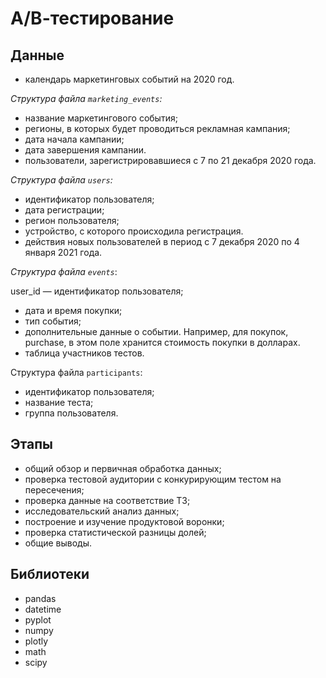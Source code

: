 # А/В-тестирование
## Данные
- календарь маркетинговых событий на 2020 год.

*Структура файла `marketing_events`:*

- название маркетингового события;
- регионы, в которых будет проводиться рекламная кампания;
- дата начала кампании;
- дата завершения кампании.
- пользователи, зарегистрировавшиеся с 7 по 21 декабря 2020 года.

*Структура файла `users`:*

- идентификатор пользователя;
- дата регистрации;
- регион пользователя;
- устройство, с которого происходила регистрация.
- действия новых пользователей в период с 7 декабря 2020 по 4 января 2021 года.

*Структура файла `events`*:

user_id — идентификатор пользователя;
- дата и время покупки;
- тип события;
- дополнительные данные о событии. Например, для покупок, purchase, в этом поле хранится стоимость покупки в долларах.
- таблица участников тестов.

Структура файла `participants`:

- идентификатор пользователя;
- название теста;
- группа пользователя.

## Этапы
- общий обзор и первичная обработка данных;
- проверка тестовой аудитории с конкурирующим тестом на пересечения;
- проверка данные на соответствие ТЗ;
-  исследовательский анализ данных;
- построение и изучение продуктовой воронки;
- проверка статистической разницы долей;
- общие выводы.

## Библиотеки
- pandas
- datetime
- pyplot
- numpy
- plotly
- math
- scipy
